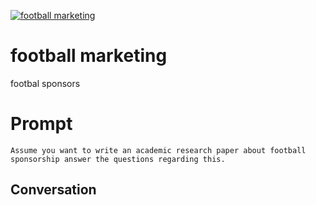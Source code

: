 
[![football marketing](https://flow-prompt-covers.s3.us-west-1.amazonaws.com/icon/Minimalist/i18.png)]()
# football marketing 
footbal sponsors

# Prompt

```
Assume you want to write an academic research paper about football sponsorship answer the questions regarding this.
```

## Conversation




